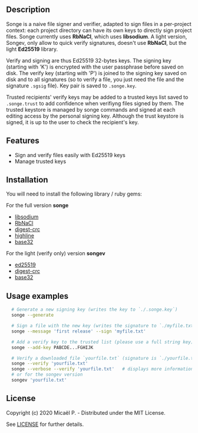 ## Description

Songe is a naive file signer and verifier, adapted to sign files in a per-project context:
each project directory can have its own keys to directly sign project files. Songe currently
uses **RbNaCl**, which uses **libsodium**. A light version, Songev, only allow to quick
verify signatures, doesn't use **RbNaCl**, but the light **Ed25519** library.

Verify and signing are thus Ed25519 32-bytes keys. The signing key (starting with 'K') is
encrypted with the user passphrase before saved on disk. The verify key (starting with 'P')
is joined to the signing key saved on disk and to all signatures (so to verify a file, you
just need the file and the signature `.sgsig` file). Key pair is saved to `.songe.key`.

Trusted recipients' verify keys may be added to a trusted keys list saved to `.songe.trust`
to add confidence when verifiyng files signed by them. The trusted keystore is managed by
songe commands and signed at each editing access by the personal signing key. Although the
trust keystore is signed, it is up to the user to check the recipient's key.

## Features

 * Sign and verify files easily with Ed25519 keys
 * Manage trusted keys

## Installation

You will need to install the following library / ruby gems:

For the full version **songe**

 * [libsodium](https://github.com/jedisct1/libsodium)
 * [RbNaCl](https://github.com/RubyCrypto/rbnacl)
 * [digest-crc](https://github.com/postmodern/digest-crc)
 * [highline](https://github.com/JEG2/highline)
 * [base32](https://github.com/stesla/base32)

For the light (verify only) version **songev**

 * [ed25519](https://github.com/RubyCrypto/ed25519)
 * [digest-crc](https://github.com/postmodern/digest-crc)
 * [base32](https://github.com/stesla/base32)

## Usage examples

```bash
  # Generate a new signing key (writes the key to `./.songe.key`)
  songe --generate

  # Sign a file with the new key (writes the signature to `./myfile.txt.sgsig`)
  songe --message 'first release' --sign 'myfile.txt'

  # Add a verify key to the trusted list (please use a full string key)
  songe --add-key PABCDE...FGHIJK

  # Verify a downloaded file `yourfile.txt` (signature is `./yourfile.txt.sgsig`)
  songe --verify 'yourfile.txt'
  songe --verbose --verify 'yourfile.txt'   # displays more information
  # or for the songev version
  songev 'yourfile.txt'
```

## License

Copyright (c) 2020 Micaël P. - Distributed under the MIT License.

See [LICENSE](https://github.com/CodeEspritLibre/songe/blob/master/LICENSE) for further details.

